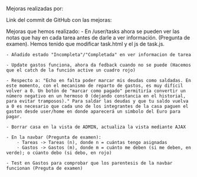 Mejoras realizadas por:

Link del commit de GitHub con las mejoras:

Mejoras que hemos realizado:
    - En /user/tasks ahora se pueden ver las notas que hay en cada tarea antes de darle a ver información. (Pregunta de examen). Hemos tenido que modificar task.html y el js de task.js.

    - Añadido estado "Incompleta"/"Completada" en ver informacion de tarea

    - Update gastos funciona, ahora da fedback cuando no se puede (Hacemos que el catch de la función active un cuadro rojo)

    - Respecto a: "Echo en falta poder marcar mis deudas como saldadas. En este momento, con el mecanismo de reparto de gastos, es muy difícil volver a 0. Un botón de "marcar como pagado" permitiría convertir un número negativo en un hermoso 0 (dejando constancia en el historial, para evitar tramposos)." Para saldar las deudas y que tu saldo vuelva a 0 es necesario que cada uno de los integrantes de la casa paguen el gaston desde user/home en donde aparecerá un simbolo del Euro para pagar. 

    - Borrar casa en la vista de ADMIN, actualiza la vista mediante AJAX

    - En la navbar (Pregunta de examen): 
        · Tareas -> Tareas (n), donde n = cuántas tengo asignadas
        · Gastos -> Gastos (m), donde m = cuánto me deben (si me deben, en verde); o cúanto debo (si debo, en rojo)

    - Test en Gastos para comprobar que los parentesis de la navbar funcionan (Preguta de examen)